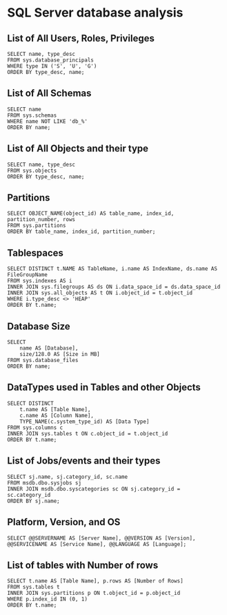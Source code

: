 # SQL Server database analysis

## List of All Users, Roles, Privileges
```
SELECT name, type_desc
FROM sys.database_principals
WHERE type IN ('S', 'U', 'G')
ORDER BY type_desc, name;
```
## List of All Schemas
```
SELECT name
FROM sys.schemas
WHERE name NOT LIKE 'db_%'
ORDER BY name;
```
## List of All Objects and their type
```
SELECT name, type_desc
FROM sys.objects
ORDER BY type_desc, name;
```
## Partitions
```
SELECT OBJECT_NAME(object_id) AS table_name, index_id, partition_number, rows
FROM sys.partitions
ORDER BY table_name, index_id, partition_number;
```
## Tablespaces
```
SELECT DISTINCT t.NAME AS TableName, i.name AS IndexName, ds.name AS FileGroupName
FROM sys.indexes AS i
INNER JOIN sys.filegroups AS ds ON i.data_space_id = ds.data_space_id
INNER JOIN sys.all_objects AS t ON i.object_id = t.object_id
WHERE i.type_desc <> 'HEAP'
ORDER BY t.name;
```
## Database Size
```
SELECT
    name AS [Database],
    size/128.0 AS [Size in MB]
FROM sys.database_files
ORDER BY name;
```
## DataTypes used in Tables and other Objects
```
SELECT DISTINCT
    t.name AS [Table Name],
    c.name AS [Column Name],
    TYPE_NAME(c.system_type_id) AS [Data Type]
FROM sys.columns c
INNER JOIN sys.tables t ON c.object_id = t.object_id
ORDER BY t.name;
```
## List of Jobs/events and their types
```
SELECT sj.name, sj.category_id, sc.name
FROM msdb.dbo.sysjobs sj
INNER JOIN msdb.dbo.syscategories sc ON sj.category_id = sc.category_id
ORDER BY sj.name;
```
## Platform, Version, and OS
```
SELECT @@SERVERNAME AS [Server Name], @@VERSION AS [Version], @@SERVICENAME AS [Service Name], @@LANGUAGE AS [Language];
```
## List of tables with Number of rows
```  
SELECT t.name AS [Table Name], p.rows AS [Number of Rows]
FROM sys.tables t
INNER JOIN sys.partitions p ON t.object_id = p.object_id
WHERE p.index_id IN (0, 1)
ORDER BY t.name;
```
